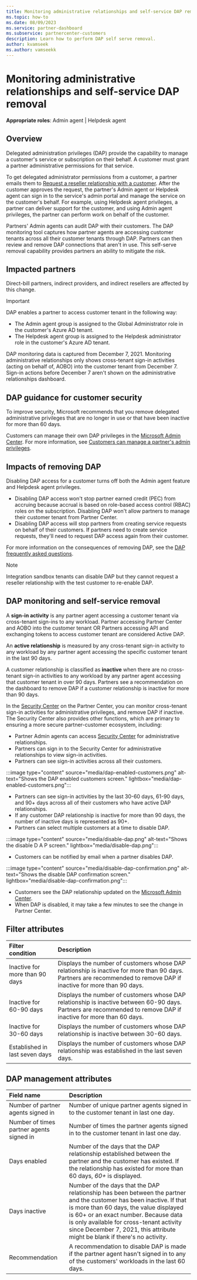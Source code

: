 ```yaml
---
title: Monitoring administrative relationships and self-service DAP removal
ms.topic: how-to
ms.date: 08/09/2023
ms.service: partner-dashboard
ms.subservice: partnercenter-customers
description: Learn how to perform DAP self serve removal.
author: kvamseek
ms.author: vamseekk
---
```


# Monitoring administrative relationships and self-service DAP removal

**Appropriate roles**: Admin agent | Helpdesk agent

## Overview

Delegated administration privileges (DAP) provide the capability to manage a customer's service or subscription on their behalf. A customer must grant a partner administrative permissions for that service.

To get delegated administrator permissions from a customer, a partner emails them to [Request a reseller relationship with a customer](request-a-relationship-with-a-customer.md). After the customer approves the request, the partner's Admin agent or Helpdesk agent can sign in to the service's admin portal and manage the service on the customer's behalf. For example, using Helpdesk agent privileges, a partner can deliver support for the customer, and using Admin agent privileges, the partner can perform work on behalf of the customer.

Partners' Admin agents can audit DAP with their customers. The DAP monitoring tool captures how partner agents are accessing customer tenants across all their customer tenants through DAP. Partners can then review and remove DAP connections that aren't in use. This self-serve removal capability provides partners an ability to mitigate the risk.

## Impacted partners

Direct-bill partners, indirect providers, and indirect resellers are affected by this change.

> [!IMPORTANT]
> DAP enables a partner to access customer tenant in the following way:
>
> - The Admin agent group is assigned to the Global Administrator role in the customer's Azure AD tenant.
> - The Helpdesk agent group is assigned to the Helpdesk administrator role in the customer's Azure AD tenant.
>
> DAP monitoring data is captured from December 7, 2021. Monitoring administrative relationships only shows cross-tenant sign-in activities (acting on behalf of, AOBO) into the customer tenant from December 7. Sign-in actions before December 7 aren't shown on the administrative relationships dashboard.

## DAP guidance for customer security

To improve security, Microsoft recommends that you remove delegated administrative privileges that are no longer in use or that have been inactive for more than 60 days.

Customers can manage their own DAP privileges in the [Microsoft Admin Center](https://admin.microsoft.com/AdminPortal/Home). For more information, see [Customers can manage a partner's admin privileges](./customers-revoke-admin-privileges.md).

## Impacts of removing DAP

Disabling DAP access for a customer turns off both the Admin agent feature and Helpdesk agent privileges.

- Disabling DAP access won't stop partner earned credit (PEC) from accruing because accrual is based on role-based access control (RBAC) roles on the subscription. Disabling DAP won't allow  partners to manage their customer tenant from Partner Center.
- Disabling DAP access will stop partners from creating service requests on behalf of their customers. If partners need to create service requests, they'll need to request DAP access again from their customer.

For more information on the consequences of removing DAP, see the [DAP frequently asked questions](./dap-faq.md).

> [!NOTE]
> Integration sandbox tenants can disable DAP but they cannot request a reseller relationship with the test customer to re-enable DAP.

## DAP monitoring and self-service removal

A **sign-in activity** is any partner agent accessing a customer tenant via cross-tenant sign-ins to any workload. Partner accessing Partner Center and AOBO into the customer tenant OR Partners accessing API and exchanging tokens to access customer tenant are considered Active DAP.

An **active relationship** is measured by any cross-tenant sign-in activity to any workload by any partner agent accessing the specific customer tenant in the last 90 days.

A customer relationship is classified as **inactive** when there are no cross-tenant sign-in activities to any workload by any partner agent accessing that customer tenant in over 90 days. Partners see a recommendation on the dashboard to remove DAP if a customer relationship is inactive for more than 90 days.

In the [Security Center](https://partner.microsoft.com/commerce/securitycenter/administrativeRelationships) on the Partner Center, you can monitor cross-tenant sign-in activities for administrative privileges, and remove DAP if inactive. The Security Center also provides other functions, which are primary to ensuring a more secure partner-customer ecosystem, including:

- Partner Admin agents can access [Security Center](https://partner.microsoft.com/commerce/securitycenter/administrativeRelationships) for administrative relationships.
- Partners can sign in to the Security Center for administrative relationships to view sign-in activities.
- Partners can see sign-in activities across all their customers.

:::image type="content" source="media/dap-enabled-customers.png" alt-text="Shows the DAP enabled customers screen." lightbox="media/dap-enabled-customers.png":::

- Partners can see sign-in activities by the last 30-60 days, 61-90 days, and 90+ days across all of their customers who have active DAP relationships.
- If any customer DAP relationship is inactive for more than 90 days, the number of inactive days is represented as 90+.
- Partners can select multiple customers at a time to disable DAP.

:::image type="content" source="media/disable-dap.png" alt-text="Shows the disable D A P screen." lightbox="media/disable-dap.png":::

- Customers can be notified by email when a partner disables DAP.

:::image type="content" source="media/disable-dap-confirmation.png" alt-text="Shows the disable DAP confirmation screen." lightbox="media/disable-dap-confirmation.png":::

- Customers see the DAP relationship updated on the [Microsoft Admin Center](https://admin.microsoft.com/AdminPortal/Home).
- When DAP is disabled, it may take a few minutes to see the change in Partner Center.

## Filter attributes

|Filter condition               | Description |
|:------------------------------|:------------|
|Inactive for more than 90 days | Displays the number of customers whose DAP relationship is inactive for more than 90 days. Partners are recommended to remove DAP if inactive for more than 90 days.
|Inactive for 60-90 days        | Displays the number of customers whose DAP relationship is inactive between 60-90 days. Partners are recommended to remove DAP if inactive for more than 60 days.
|Inactive for 30-60 days        | Displays the number of customers whose DAP relationship is inactive between 30-60 days.
|Established in last seven days     | Displays the number of customers whose DAP relationship was established in the last seven days.

## DAP management attributes

|Field name                     | Description |
|:------------------------------|:------------|
|Number of partner agents signed in | Number of unique partner agents signed in to the customer tenant in last one day.
|Number of times partner agents signed in  | Number of times the partner agents signed in to the customer tenant in last one day.
|Days enabled     | Number of the days that the DAP relationship established between the partner and the customer has existed. If the relationship has existed for more than 60 days, *60+* is displayed.
|Days inactive    | Number of the days that the DAP relationship has been between the partner and the customer has been inactive. If that is more than 60 days, the value displayed is 60+ or an exact number. Because data is only available for cross-tenant activity since December 7, 2021, this attribute might be blank if there's no activity.
|Recommendation   | A recommendation to disable DAP is made if the partner agent hasn't signed in to any of the customers' workloads in the last 60 days.

